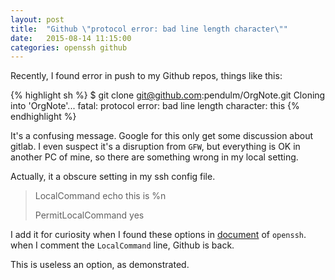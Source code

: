 ```yaml
---
layout: post
title:  "Github \"protocol error: bad line length character\""
date:   2015-08-14 11:15:00
categories: openssh github
---
```

Recently, I found error in push to my Github repos, things like this:

{% highlight sh %}
$ git clone git@github.com:pendulm/OrgNote.git
Cloning into 'OrgNote'...
fatal: protocol error: bad line length character: this
{% endhighlight %}

It's a confusing message. Google for this only get some discussion about gitlab. I even suspect it's a disruption from `GFW`, but everything is OK in another PC of mine, so there are something wrong in my local setting.

Actually, it a obscure setting in my ssh config file.

> LocalCommand echo this is %n
>
> PermitLocalCommand yes

I add it for curiosity when I found these options in [document] of `openssh`. when I comment the `LocalCommand` line, Github is back.

This is useless an option, as demonstrated.


[document]: http://www.openbsd.org/cgi-bin/man.cgi/OpenBSD-current/man5/ssh_config.5
